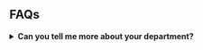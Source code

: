 ## FAQs

<details>
  <summary><b>Can you tell me more about your department?</b></summary>
  
  The Department of Population Health Sciences is at the forefront of research into population health and primary care, social sciences and policy, epidemiology, informatics, statistics and health economics. 
  Based at King’s College London’s Guy’s and Denmark hill campuses, the department comprises over 160 academics working with large datasets to better understand chronic conditions such as stroke, working to highlight and address inequalities in access to treatment, and working to evaluate therapies and different models of care. 
  More details about the department can be found [here](https://www.kcl.ac.uk/slcps/our-departments/population-health-sciences).   

</details>
